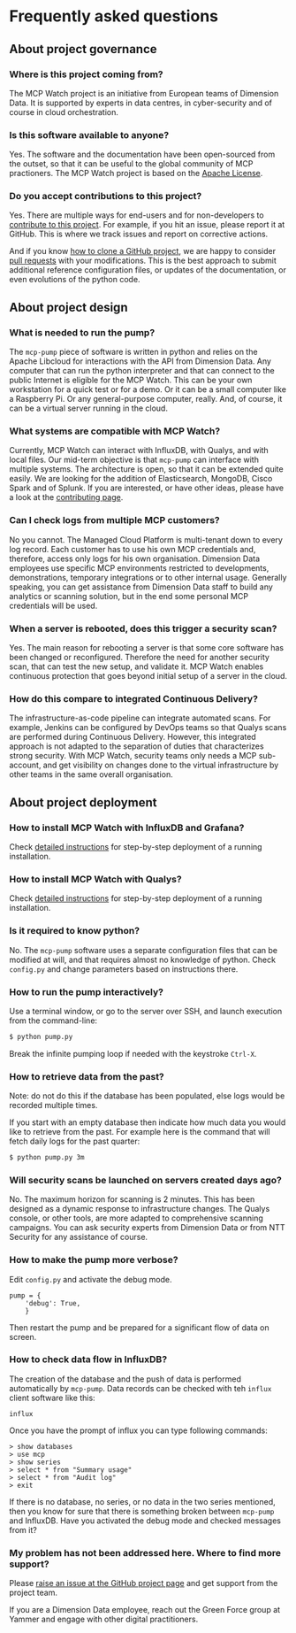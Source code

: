 # Frequently asked questions

## About project governance

### Where is this project coming from?

The MCP Watch project is an initiative from European teams of Dimension Data. It is supported by experts in data centres, in cyber-security and of course in cloud orchestration.

### Is this software available to anyone?

Yes. The software and the documentation have been open-sourced from the outset, so that it can be useful to the global community of MCP practioners. The MCP Watch project is based on the [Apache License](https://www.apache.org/licenses/LICENSE-2.0).

### Do you accept contributions to this project?

Yes. There are multiple ways for end-users and for non-developers to [contribute to this project](contributing.md). For example, if you hit an issue, please report it at GitHub. This is where we track issues and report on corrective actions.

And if you know [how to clone a GitHub project](https://help.github.com/articles/cloning-a-repository/), we are happy to consider [pull requests](https://help.github.com/articles/about-pull-requests/) with your modifications. This is the best approach to submit additional reference configuration files, or updates of the documentation, or even evolutions of the python code.

## About project design

### What is needed to run the pump?

The `mcp-pump` piece of software is written in python and relies on the Apache Libcloud for interactions with the API from Dimension Data. Any computer that can run the python interpreter and that can connect to the public Internet is eligible for the MCP Watch. This can be your own workstation for a quick test or for a demo. Or it can be a small computer like a Raspberry Pi. Or any general-purpose computer, really. And, of course, it can be a virtual server running in the cloud.

### What systems are compatible with MCP Watch?

Currently, MCP Watch can interact with InfluxDB, with Qualys, and with local files. Our mid-term objective is that `mcp-pump` can interface with multiple systems. The architecture is open, so that it can be extended quite easily. We are looking for the addition of Elasticsearch, MongoDB, Cisco Spark and of Splunk. If you are interested, or have other ideas, please have a look at the [contributing page](contributing.md).

### Can I check logs from multiple MCP customers?

No you cannot. The Managed Cloud Platform is multi-tenant down to every log record. Each customer has to use his own MCP credentials and, therefore, access only logs for his own organisation. Dimension Data employees use specific MCP environments restricted to developments, demonstrations, temporary integrations or to other internal usage. Generally speaking, you can get assistance from Dimension Data staff to build any analytics or scanning solution, but in the end some personal MCP credentials will be used.

### When a server is rebooted, does this trigger a security scan?

Yes. The main reason for rebooting a server is that some core software has been changed or reconfigured. Therefore the need for another security scan, that can test the new setup, and validate it. MCP Watch enables continuous protection that goes beyond initial setup of a server in the cloud.

### How do this compare to integrated Continuous Delivery?

The infrastructure-as-code pipeline can integrate automated scans. For example, Jenkins can be configured by DevOps teams so that Qualys scans are performed during Continuous Delivery. However, this integrated approach is not adapted to the separation of duties that characterizes strong security. With MCP Watch, security teams only needs a MCP sub-account, and get visibility on changes done to the virtual infrastructure by other teams in the same overall organisation.

## About project deployment

### How to install MCP Watch with InfluxDB and Grafana?

Check [detailed instructions](setup-influxdb-grafana.md) for step-by-step deployment of a running installation.

### How to install MCP Watch with Qualys?

Check [detailed instructions](setup-qualys.md) for step-by-step deployment of a running installation.

### Is it required to know python?

No. The `mcp-pump` software uses a separate configuration files that can be modified at will, and that requires almost
no knowledge of python. Check `config.py` and change parameters based on instructions there.

### How to run the pump interactively?

Use a terminal window, or go to the server over SSH, and launch execution from the command-line:

```bash
$ python pump.py
```

Break the infinite pumping loop if needed with the keystroke `Ctrl-X`.

### How to retrieve data from the past?

Note: do not do this if the database has been populated, else logs would be recorded multiple times.

If you start with an empty database then indicate how much data you would like to retrieve from the past.
For example here is the command that will fetch daily logs for the past quarter:

```bash
$ python pump.py 3m
```

### Will security scans be launched on servers created days ago?

No. The maximum horizon for scanning is 2 minutes. This has been designed as a dynamic response to infrastructure changes. The Qualys console, or other tools, are more adapted to comprehensive scanning campaigns. You can ask security experts from Dimension Data or from NTT Security for any assistance of course.

### How to make the pump more verbose?

Edit `config.py` and activate the debug mode.

```
pump = {
    'debug': True,
    }
```

Then restart the pump and be prepared for a significant flow of data on screen.

### How to check data flow in InfluxDB?

The creation of the database and the push of data is performed automatically by `mcp-pump`. Data records can be checked with teh `influx` client software like this:

```
influx
```

Once you have the prompt of influx you can type following commands:

```
> show databases
> use mcp
> show series
> select * from "Summary usage"
> select * from "Audit log"
> exit
```

If there is no database, no series, or no data in the two series mentioned, then you know for sure that there is something broken between `mcp-pump` and InfluxDB. Have you activated the debug mode and checked messages from it?

### My problem has not been addressed here. Where to find more support?

Please [raise an issue at the GitHub project page](https://github.com/bernard357/mcp-pump/issues) and get support from the project team.

If you are a Dimension Data employee, reach out the Green Force group at Yammer and engage with
other digital practitioners.



